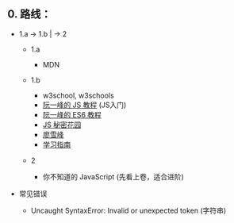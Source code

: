 
## 0. 路线：

* 1.a -> 1.b
     |
      -> 2

    * 1.a

        * MDN

    * 1.b

        * w3school, w3schools
        * [阮一峰的 JS 教程](https://wangdoc.com/javascript/) (JS入门)
        * [阮一峰的 ES6 教程](https://es6.ruanyifeng.com/)
        * [JS 秘密花园](http://bonsaiden.github.io/JavaScript-Garden/zh/)
        * [廖雪峰](https://www.liaoxuefeng.com/wiki/1022910821149312)
        * [学习指南](https://hijiangtao.github.io/2018/01/25/learn-plain-javascript-from-top-tutorials-for-the-past-year-v-2018/)

    * 2
        * 你不知道的 JavaScript (先看上卷，适合进阶)


* 常见错误

    * Uncaught SyntaxError: Invalid or unexpected token (字符串)